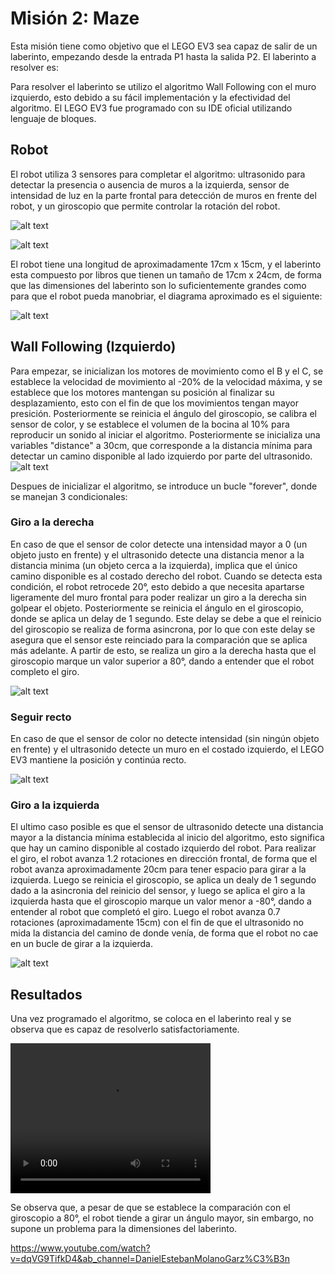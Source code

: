 # Misión 2: Maze

Esta misión tiene como objetivo que el LEGO EV3 sea capaz de salir de un laberinto, empezando desde la entrada P1 hasta la salida P2. El laberinto a resolver es:


Para resolver el laberinto se utilizo el algoritmo Wall Following con el muro izquierdo, esto debido a su fácil implementación y la efectividad del algoritmo. El LEGO EV3 fue programado con su IDE oficial utilizando lenguaje de bloques.

## Robot
El robot utiliza 3 sensores para completar el algoritmo: ultrasonido para detectar la presencia o ausencia de muros a la izquierda, sensor de intensidad de luz en la parte frontal para detección de muros en frente del robot, y un giroscopio que permite controlar la rotación del robot.

![alt text](images/maze/robotFront.jpeg)

![alt text](images/maze/robotLeft.jpeg)


El robot tiene una longitud de aproximadamente 17cm x 15cm, y el laberinto esta compuesto por libros que tienen un tamaño de 17cm x 24cm, de forma que las dimensiones del laberinto son lo suficientemente grandes como para que el robot pueda manobriar, el diagrama aproximado es el siguiente:

![alt text](images/maze/mazeSchema.png)

## Wall Following (Izquierdo)

Para empezar, se inicializan los motores de movimiento como el B y el C, se establece la velocidad de movimiento al -20% de la velocidad máxima, y se establece que los motores mantengan su posición al finalizar su desplazamiento, esto con el fin de que los movimientos tengan mayor presición.
Posteriormente se reinicia el ángulo del giroscopio, se calibra el sensor de color, y se establece el volumen de la bocina al 10% para reproducir un sonido al iniciar el algoritmo.
Posteriormente se inicializa una variables "distance" a 30cm, que corresponde a la distancia mínima para detectar un camino disponible al lado izquierdo por parte del ultrasonido.
![alt text](images/maze/maze_init.jpeg)

Despues de inicializar el algoritmo, se introduce un bucle "forever", donde se manejan 3 condicionales:

### Giro a la derecha

En caso de que el sensor de color detecte una intensidad mayor a 0 (un objeto justo en frente) y el ultrasonido detecte una distancia menor a la distancia minima (un objeto cerca a la izquierda), implica que el único camino disponible es al costado derecho del robot. Cuando se detecta esta condición, el robot retrocede 20°, esto debido a que necesita apartarse ligeramente del muro frontal para poder realizar un giro a la derecha sin golpear el objeto. 
Posteriormente se reinicia el ángulo en el giroscopio, donde se aplica un delay de 1 segundo. Este delay se debe a que el reinicio del giroscopio se realiza de forma asincrona, por lo que con este delay se asegura que el sensor este reinciado para la comparación que se aplica más adelante.
A partir de esto, se realiza un giro a la derecha hasta que el giroscopio marque un valor superior a 80°, dando a entender que el robot completo el giro.

![alt text](images/maze/maze_right.jpeg)

### Seguir recto
En caso de que el sensor de color no detecte intensidad (sin ningún objeto en frente) y el ultrasonido detecte un muro en el costado izquierdo, el LEGO EV3 mantiene la posición y continúa recto.

![alt text](images/maze/maze_front.jpeg)

### Giro a la izquierda
El ultimo caso posible es que el sensor de ultrasonido detecte una distancia mayor a la distancia mínima establecida al inicio del algoritmo, esto significa que hay un camino disponible al costado izquierdo del robot.
Para realizar el giro, el robot avanza 1.2 rotaciones en dirección frontal, de forma que el robot avanza aproximadamente 20cm para tener espacio para girar a la izquierda. Luego se reinicia el giroscopio, se aplica un dealy de 1 segundo dado a la asincronia del reinicio del sensor, y luego se aplica el giro a la izquierda hasta que el giroscopio marque un valor menor a -80°, dando a entender al robot que completó el giro.
Luego el robot avanza 0.7 rotaciones (aproximadamente 15cm) con el fin de que el ultrasonido no mida la distancia del camino de donde venía, de forma que el robot no cae en un bucle de girar a la izquierda.

![alt text](images/maze/maze_left.jpeg)


## Resultados

Una vez programado el algoritmo, se coloca en el laberinto real y se observa que es capaz de resolverlo satisfactoriamente.

<video width="320" height="240" controls>
  <source src="https://github.com/mobile-robotics-unal/lab3-navigation/assets/53503084/615e2bf7-3d6c-4814-a38a-0c553342edac" type="video/mp4">
</video>


Se observa que, a pesar de que se establece la comparación con el giroscopio a 80°, el robot tiende a girar un ángulo mayor, sin embargo, no supone un problema para la dimensiones del laberinto.

https://www.youtube.com/watch?v=dqVG9TifkD4&ab_channel=DanielEstebanMolanoGarz%C3%B3n
